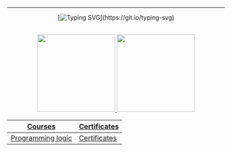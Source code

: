 <div align = center>

### 

----------------------

[![Typing SVG](https://readme-typing-svg.demolab.com/?color=730808&size=35&center=true&vCenter=true&width=1000&lines=Hi,+my+name+is+Nicolas+de+Mello;I+have+19+years+old;I'm+from+Brazil,+Sp;FullStack+Developer!)](https://git.io/typing-svg)

<br>

<div align="center">
  <a href="https://github.com/niccmello">
    <img height="180cm" src="https://github-readme-stats.vercel.app/api?username=niccmello&show_icons=true&theme=radical&include_all_commits=true&count_private=true"/>
    <img height="180cm" src="https://github-readme-stats.vercel.app/api/top-langs/?username=niccmello&layout=compact&langs_count=7&theme=radical"/>
</div> 

<div align = center>

| Courses | Certificates | 
| ---------- | ------- |
| Programming logic | [Certificates](https://hermes.dio.me/certificates/YAUI5YXT.pdf) 

